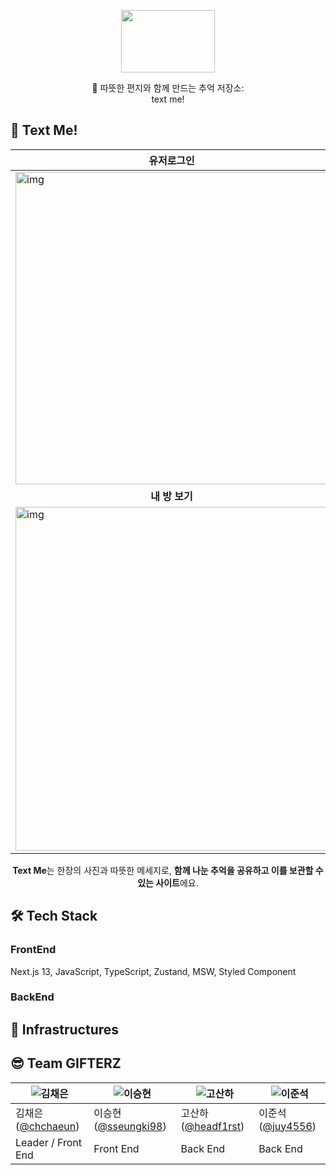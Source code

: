 


<p align="center"><img src="https://velog.velcdn.com/images/sysh9498/post/6954dee8-bb2e-41b9-b269-05334bbf37c2/image.png" height="100px" width="150px"></p>


<p style="text-align: center;"> 💌 따뜻한 편지와 함께 만드는 추억 저장소:<br/> 
text me! </p>



## 💌 Text Me! 

<center>

|유저로그인|회원가입|편지쓰기|
| -------------- | --------------- | --------------- |
|<img width="500" src="https://velog.velcdn.com/images/sysh9498/post/c27d6dec-deea-4530-bffd-006f28d1e0ed/image.jpg" alt="img" />|<img src="https://velog.velcdn.com/images/sysh9498/post/ccbff0bc-8584-4f15-9d98-a1926a9c135b/image.jpg" alt="image" width="500" />|<img width="100%" src="https://user-images.githubusercontent.com/79951703/208311978-ac010e77-6140-496f-a5d9-ca694842c91a.gif" alt="img" />|
|<center> **내 방 보기** </center>|**편지 확인하기**|**마이페이지**|
|<img width="500" height="550" src="https://velog.velcdn.com/images/sysh9498/post/93f67569-3a92-41da-acbd-22967a3d04ef/image.jpg" alt="img" />|<img src="https://user-images.githubusercontent.com/79951703/208312023-626f7961-2052-4237-a965-1658e7e911f1.gif" alt="image" width="100%" />|<img width="500" src="https://velog.velcdn.com/images/sysh9498/post/59898681-cab6-472e-9e67-8d75f2e07755/image.jpg" alt="img" />|

**Text Me**는 한장의 사진과 따뜻한 메세지로, **함께 나눈 추억을 공유하고 이를 보관할 수 있는 사이트**에요.

</center>

## 🛠 Tech Stack
### FrontEnd
Next.js 13, JavaScript, TypeScript, Zustand, MSW, Styled Component

### BackEnd

## 🔌 Infrastructures

## 😎 Team GIFTERZ

| ![김채은](https://user-images.githubusercontent.com/85024598/161661535-974fd170-5cb4-45d6-b878-13f2588827b9.png) | ![이승현](https://avatars.githubusercontent.com/u/79951703?v=4) |  ![고산하](https://avatars.githubusercontent.com/u/55884834?v=4) | ![이준석](https://user-images.githubusercontent.com/85024598/162609064-7b2b117c-7102-4dea-9a4d-e80519d703e4.png)|
|--------------------------------------------------------------------------------------------------------------|--------------------------------------------------------------|--------------------------------------------------------------------------------------------------------|---|
| 김채은([@chchaeun](https://github.com/chchaeun))                                                                | 이승현([@sseungki98](https://github.com/sseungki98))            | 고산하([@headf1rst](https://github.com/headf1rst)) |이준석([@juy4556](https://github.com/juy4556))|
| Leader / Front End                                                                                           | Front End                                                    | Back End                                                                                               |Back End|





